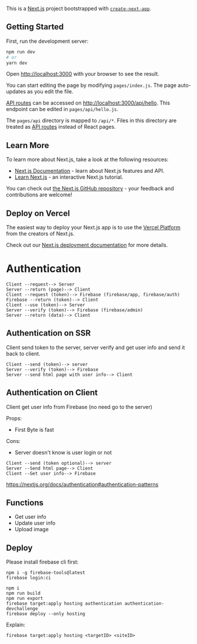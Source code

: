 This is a [Next.js](https://nextjs.org/) project bootstrapped with [`create-next-app`](https://github.com/vercel/next.js/tree/canary/packages/create-next-app).

## Getting Started

First, run the development server:

```bash
npm run dev
# or
yarn dev
```

Open [http://localhost:3000](http://localhost:3000) with your browser to see the result.

You can start editing the page by modifying `pages/index.js`. The page auto-updates as you edit the file.

[API routes](https://nextjs.org/docs/api-routes/introduction) can be accessed on [http://localhost:3000/api/hello](http://localhost:3000/api/hello). This endpoint can be edited in `pages/api/hello.js`.

The `pages/api` directory is mapped to `/api/*`. Files in this directory are treated as [API routes](https://nextjs.org/docs/api-routes/introduction) instead of React pages.

## Learn More

To learn more about Next.js, take a look at the following resources:

- [Next.js Documentation](https://nextjs.org/docs) - learn about Next.js features and API.
- [Learn Next.js](https://nextjs.org/learn) - an interactive Next.js tutorial.

You can check out [the Next.js GitHub repository](https://github.com/vercel/next.js/) - your feedback and contributions are welcome!

## Deploy on Vercel

The easiest way to deploy your Next.js app is to use the [Vercel Platform](https://vercel.com/new?utm_medium=default-template&filter=next.js&utm_source=create-next-app&utm_campaign=create-next-app-readme) from the creators of Next.js.

Check out our [Next.js deployment documentation](https://nextjs.org/docs/deployment) for more details.

# Authentication

```
Client --request--> Server
Server --return (page)--> Client
Client --request (token)--> Firebase (firebase/app, firebase/auth)
Firebase --return (token)--> Client
Client --use (token)--> Server
Server --verify (token)--> Firebase (firebase/admin)
Server --return (data)--> Client
```
## Authentication on SSR
Client send token to the server, server verify and get user info and send it back to client.

```
Client --send (token)--> server
Server --verify (token)--> Firebase
Server --send html page with user info--> Client
```

## Authentication on Client
Client get user info from Firebase (no need go to the server)

Props:

 - First Byte is fast

Cons:

 - Server doesn't know is user login or not

```
Client --send (token optional)--> server
Server --Send html page--> Client
Client --Get user info--> Firebase
```

https://nextjs.org/docs/authentication#authentication-patterns


## Functions

- Get user info
- Update user info
- Upload image

## Deploy
Please install firebase cli first:

```
npm i -g firebase-tools@latest
firebase login:ci
```

```
npm i
npm run build
npm run export
firebase target:apply hosting authentication authentication-devchallenge
firebase deploy --only hosting
```

Explain:

```
firebase target:apply hosting <targetID> <siteID>
```
